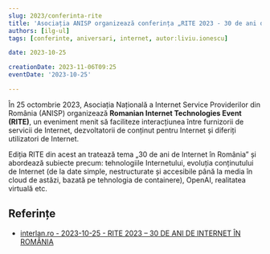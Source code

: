 ```yaml
---
slug: 2023/conferinta-rite
title: 'Asociația ANISP organizează conferința „RITE 2023 - 30 de ani de Internet în România”'
authors: [ilg-ul]
tags: [conferinte, aniversari, internet, autor:liviu.ionescu]

date: 2023-10-25

creationDate: 2023-11-06T09:25
eventDate: '2023-10-25'

---
```


În 25 octombrie 2023, Asociația Națională a Internet Service Providerilor
din România (ANISP) organizează **Romanian Internet Technologies Event (RITE)**,
un eveniment menit să faciliteze interacțiunea între furnizorii de servicii
de Internet, dezvoltatorii de conținut pentru Internet și diferiți utilizatori
de Internet.

<!-- truncate -->

Ediția RITE din acest an tratează tema „30 de ani de Internet în România”
și abordează subiecte precum: tehnologiile Internetului, evoluția
conținutului de Internet (de la date simple, nestructurate și accesibile
până la media în cloud de astăzi, bazată pe tehnologia de containere),
OpenAI, realitatea virtuală etc.

## Referințe

- [interlan.ro - 2023-10-25 - RITE 2023 – 30 DE ANI DE INTERNET ÎN ROMÂNIA](https://www.interlan.ro/rite-2023-30-de-ani-de-internet-in-romania/)
